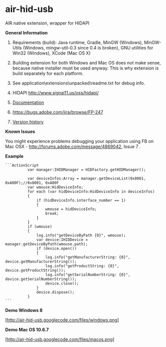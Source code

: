 air-hid-usb
===========

AIR native extension, wrapper for HIDAPI

<b>General Information</b>

1. Requirements (build): Java runtime, Gradle, MinGW (Windows), MinGW-Utils  (Windows, mingw-util-0.3 since 0.4 is broken), GNU utilities for Win32 (Windows), XCode (Mac OS X)

2. Building extension for both Windows and Mac OS does not make sense, because native installer must be used anyway. This is why extension is build separately for each platform.

3. See application\extensions\unpacked\readme.txt for debug info.

4. HIDAPI http://www.signal11.us/oss/hidapi/

5. [Documentation](http://bananas.at.tut.by/hidapi/index.html)

6. https://bugs.adobe.com/jira/browse/FP-247

7. [Version history](http://code.google.com/p/air-hid-usb/source/browse/trunk/history.txt)

<b>Known Issues</b>

You might experience problems debugging your application using FB on Mac OSX - http://forums.adobe.com/message/4869042, Issue 7 .

<b>Example</b>

    ```ActionScript
              var manager:IHIDManager = HIDFactory.getHIDManager();

              var deviceInfos:Array = manager.getDeviceList(0x8001, 0xA00F);//0x8001, 0xA00F
              var wmouse:HidDeviceInfo;
              for each (var hidDeviceInfo:HidDeviceInfo in deviceInfos)
              {
                  if (hidDeviceInfo.interface_number == 1)
                  {
                      wmouse = hidDeviceInfo;
                      break;
                  }
              }
              if (wmouse)
              {
                  log.info("getDeviceByPath {0}", wmouse);
                  var device:IHIDDevice = manager.getDeviceByPath(wmouse.path);
                  if (device.open())
                  {
                      log.info("getManufacturerString: {0}", device.getManufacturerString());
                      log.info("getProductString: {0}", device.getProductString());
                      log.info("getSerialNumberString: {0}", device.getSerialNumberString());
                      device.close();
                  }
                  device.dispose();
              }
    ```

<b>Demo Windows 8</b>

[http://air-hid-usb.googlecode.com/files/windows.png]

<b>Demo Mac OS 10.6.7</b>

[http://air-hid-usb.googlecode.com/files/macos.png]
